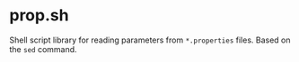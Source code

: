 # prop.sh

Shell script library for reading parameters from `*.properties` files.
Based on the `sed` command.
